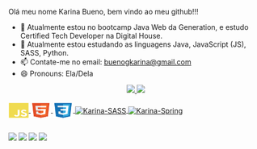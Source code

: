 Olá meu nome Karina Bueno, bem vindo ao meu github!!!

- 🔭 Atualmente estou no bootcamp Java Web da Generation, e estudo Certified Tech Developer na Digital House.
- 🌱 Atualmente estou estudando as linguagens Java, JavaScript (JS), SASS, Python.
- 📫 Contate-me no email: buenogkarina@gmail.com
- 😄 Pronouns: Ela/Dela


<div align="center">
  <a href="https://github.com/Karina-Bueno/" > 
  <img height="180em" src="https://github-readme-stats.vercel.app/api?username=Karina-Bueno&show_icons=true&theme=radical&include_all_commits=true&count_private=true"/>
  <img height="180em" src="https://github-readme-stats.vercel.app/api/top-langs/?username=Karina-Bueno&layout=compact&langs_count=7&theme=radical"/>
</div>
<div style="display: inline_block"><br>
  <img align="center" alt="Karina-Js" height="30" width="40" src="https://raw.githubusercontent.com/devicons/devicon/master/icons/javascript/javascript-plain.svg">
  <img align="center" alt="Karina-HTML" height="30" width="40" src="https://raw.githubusercontent.com/devicons/devicon/master/icons/html5/html5-original.svg">
  <img align="center" alt="Karina-CSS" height="30" width="40" src="https://raw.githubusercontent.com/devicons/devicon/master/icons/css3/css3-original.svg">
  <img align="center" alt="Karina-SASS" height="30" width="40" src="https://cdn.jsdelivr.net/gh/devicons/devicon/icons/sass/sass-original.svg">
  <img align="center" alt="Karina-Spring" height="30" width="40" src="https://cdn.jsdelivr.net/gh/devicons/devicon@v2.15.1/devicon.min.css"/>
          
  <link rel="stylesheet" href="https://cdn.jsdelivr.net/gh/devicons/devicon@v2.14.0/devicon.min.css">         
</div>

##
  
 <div> 
  <a href="https://www.instagram.com/karinagbueno/" target="_blank"><img src="https://img.shields.io/badge/-Instagram-%23E4405F?style=for-the-badge&logo=instagram&logoColor=white" target="_blank"></a>
 <a href="https://discord.com/channels/933314243611230249/933314244085153803" target="_blank"><img src="https://img.shields.io/badge/Discord-7289DA?style=for-the-badge&logo=discord&logoColor=white" target="_blank"></a>  
  <a href = "mailto:buenogkarina@gmail.com"><img src="https://img.shields.io/badge/Gmail-D14836?style=for-the-badge&logo=gmail&logoColor=white" target="_blank"></a>
  <a href="https://linkedin.com/in/karina-bueno-62a857163" target="_blank"><img src="https://img.shields.io/badge/-LinkedIn-%230077B5?style=for-the-badge&logo=linkedin&logoColor=white" target="_blank"></a> 
 </div>
